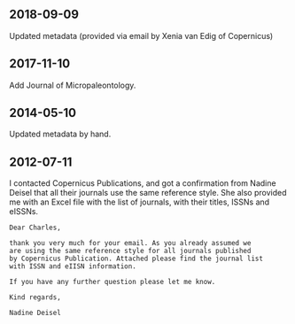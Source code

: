 ## 2018-09-09

Updated metadata (provided via email by Xenia van Edig of Copernicus)

## 2017-11-10

Add Journal of Micropaleontology.

## 2014-05-10

Updated metadata by hand.

## 2012-07-11

I contacted Copernicus Publications, and got a confirmation from Nadine Deisel that all their journals use the same reference style. She also provided me with an Excel file with the list of journals, with their titles, ISSNs and eISSNs.

	Dear Charles,

	thank you very much for your email. As you already assumed we
	are using the same reference style for all journals published
	by Copernicus Publication. Attached please find the journal list
	with ISSN and eIISN information.

	If you have any further question please let me know.

	Kind regards,

	Nadine Deisel
